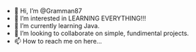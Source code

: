 - 👋 Hi, I’m @Gramman87
- 👀 I’m interested in LEARNING EVERYTHING!!!
- 🌱 I’m currently learning Java.
- 💞️ I’m looking to collaborate on simple, fundimental projects.
- 📫 How to reach me on here...

<!---
Gramman87/Gramman87 is a ✨ special ✨ repository because its `README.md` (this file) appears on your GitHub profile.
You can click the Preview link to take a look at your changes.
--->
